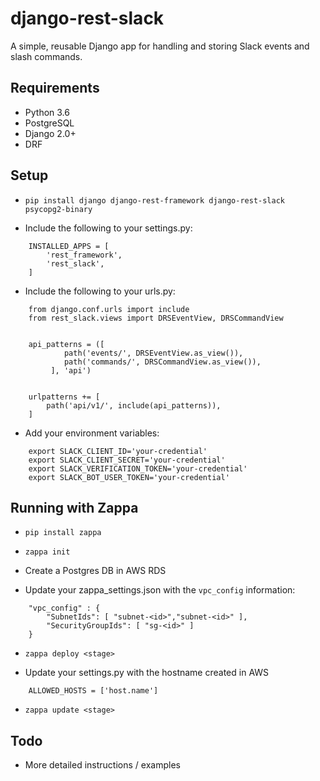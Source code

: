 # django-rest-slack

A simple, reusable Django app for handling and storing Slack events and slash commands.

## Requirements

- Python 3.6
- PostgreSQL
- Django 2.0+
- DRF

## Setup

- `pip install django django-rest-framework django-rest-slack psycopg2-binary`

- Include the following to your settings.py:

``` 
    INSTALLED_APPS = [
        'rest_framework',
        'rest_slack',
    ]
```

- Include the following to your urls.py:

```
    from django.conf.urls import include
    from rest_slack.views import DRSEventView, DRSCommandView


    api_patterns = ([
            path('events/', DRSEventView.as_view()),
            path('commands/', DRSCommandView.as_view()),
         ], 'api')


    urlpatterns += [
        path('api/v1/', include(api_patterns)),
    ]
```

- Add your environment variables:

```
    export SLACK_CLIENT_ID='your-credential'
    export SLACK_CLIENT_SECRET='your-credential'
    export SLACK_VERIFICATION_TOKEN='your-credential'
    export SLACK_BOT_USER_TOKEN='your-credential'
```

## Running with Zappa

- `pip install zappa`

- `zappa init`

- Create a Postgres DB in AWS RDS

- Update your zappa_settings.json with the `vpc_config` information:
```
    "vpc_config" : {
        "SubnetIds": [ "subnet-<id>","subnet-<id>" ],
        "SecurityGroupIds": [ "sg-<id>" ]
    }
```

- `zappa deploy <stage>`

- Update your settings.py with the hostname created in AWS
```    
    ALLOWED_HOSTS = ['host.name']
```

- `zappa update <stage>`

## Todo

- More detailed instructions / examples
